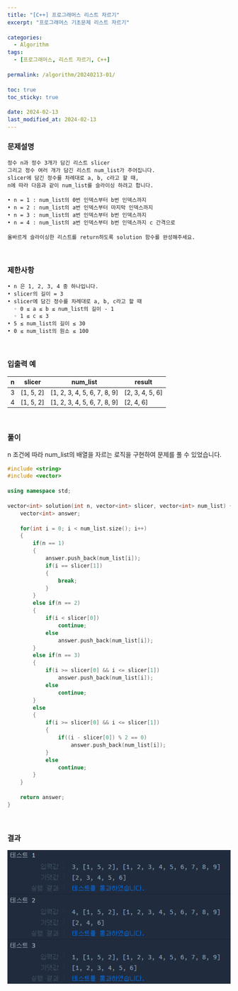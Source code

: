 ```yaml
---
title: "[C++] 프로그래머스 리스트 자르기"
excerpt: "프로그래머스 기초문제 리스트 자르기"

categories:
  - Algorithm
tags:
  - [프로그래머스, 리스트 자르기, C++]

permalink: /algorithm/20240213-01/

toc: true
toc_sticky: true

date: 2024-02-13
last_modified_at: 2024-02-13
---
```


### 문제설명

    정수 n과 정수 3개가 담긴 리스트 slicer
    그리고 정수 여러 개가 담긴 리스트 num_list가 주어집니다.
    slicer에 담긴 정수를 차례대로 a, b, c라고 할 때,
    n에 따라 다음과 같이 num_list를 슬라이싱 하려고 합니다.

    • n = 1 : num_list의 0번 인덱스부터 b번 인덱스까지
    • n = 2 : num_list의 a번 인덱스부터 마지막 인덱스까지
    • n = 3 : num_list의 a번 인덱스부터 b번 인덱스까지
    • n = 4 : num_list의 a번 인덱스부터 b번 인덱스까지 c 간격으로

    올바르게 슬라이싱한 리스트를 return하도록 solution 함수를 완성해주세요.

<br/>

### 제한사항

    • n 은 1, 2, 3, 4 중 하나입니다.
    • slicer의 길이 = 3
    • slicer에 담긴 정수를 차례대로 a, b, c라고 할 때
      ◦ 0 ≤ a ≤ b ≤ num_list의 길이 - 1
      ◦ 1 ≤ c ≤ 3
    • 5 ≤ num_list의 길이 ≤ 30
    • 0 ≤ num_list의 원소 ≤ 100

<br/>

### 입출력 예

|n|slicer|num_list|result|
|---|---|---|---|
|3|[1, 5, 2]|[1, 2, 3, 4, 5, 6, 7, 8, 9]|[2, 3, 4, 5, 6]|
|4|[1, 5, 2]|[1, 2, 3, 4, 5, 6, 7, 8, 9]|[2, 4, 6]|

<br/>

### 풀이

n 조건에 따라 num_list의 배열을 자르는 로직을 구현하여 문제를 풀 수 있었습니다.

```cpp
#include <string>
#include <vector>

using namespace std;

vector<int> solution(int n, vector<int> slicer, vector<int> num_list) {
    vector<int> answer;
    
    for(int i = 0; i < num_list.size(); i++)
    {
        if(n == 1)
        {
            answer.push_back(num_list[i]);
            if(i == slicer[1])
            {
                break;
            }
        }
        else if(n == 2)
        {
            if(i < slicer[0])
                continue;
            else
                answer.push_back(num_list[i]);
        }
        else if(n == 3)
        {
            if(i >= slicer[0] && i <= slicer[1])
                answer.push_back(num_list[i]);
            else
                continue;
        }
        else
        {
            if(i >= slicer[0] && i <= slicer[1])
            {
                if((i - slicer[0]) % 2 == 0)
                    answer.push_back(num_list[i]);
            }
            else
                continue;
        }
    }
    
    return answer;
}
```

<br/>

### 결과
![코드 실행결과](/assets/images/posts_img/20240213-01/001.png "코드 실행결과")

<script async src="https://pagead2.googlesyndication.com/pagead/js/adsbygoogle.js?client=ca-pub-9590884639502637"
     crossorigin="anonymous"></script>
<!-- devlogbase_01 -->
<ins class="adsbygoogle"
     style="display:block"
     data-ad-client="ca-pub-9590884639502637"
     data-ad-slot="4742297382"
     data-ad-format="auto"
     data-full-width-responsive="true"></ins>
<script>
     (adsbygoogle = window.adsbygoogle || []).push({});
</script>

